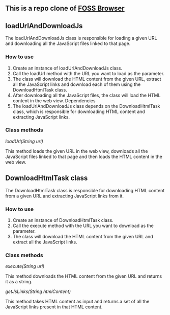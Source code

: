 ## This is a repo clone of [FOSS Browser](https://github.com/scoute-dich/browser/)
 
## loadUrlAndDownloadJs
The loadUrlAndDownloadJs class is responsible for loading a given URL and downloading all the JavaScript files linked to that page.

### How to use

1. Create an instance of loadUrlAndDownloadJs class.
2. Call the loadUrl method with the URL you want to load as the parameter.
3. The class will download the HTML content from the given URL, extract all the JavaScript links and download each of them using the DownloadHtmlTask class.
4. After downloading all the JavaScript files, the class will load the HTML content in the web view.
Dependencies
5. The loadUrlAndDownloadJs class depends on the DownloadHtmlTask class, which is responsible for downloading HTML content and extracting JavaScript links.

### Class methods
*loadUrl(String url)*

This method loads the given URL in the web view, downloads all the JavaScript files linked to that page and then loads the HTML content in the web view.

## DownloadHtmlTask class
The DownloadHtmlTask class is responsible for downloading HTML content from a given URL and extracting JavaScript links from it.

### How to use

1. Create an instance of DownloadHtmlTask class.
2. Call the execute method with the URL you want to download as the parameter.
3. The class will download the HTML content from the given URL and extract all the JavaScript links.

### Class methods

*execute(String url)*

This method downloads the HTML content from the given URL and returns it as a string.

*getJsLinks(String htmlContent)*

This method takes HTML content as input and returns a set of all the JavaScript links present in that HTML content.
